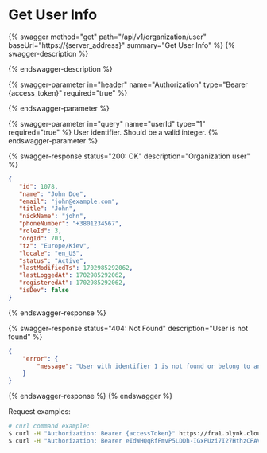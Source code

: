 # Get User Info

{% swagger method="get" path="/api/v1/organization/user" baseUrl="https://{server_address}" summary="Get User Info" %}
{% swagger-description %}

{% endswagger-description %}

{% swagger-parameter in="header" name="Authorization" type="Bearer {access_token}" required="true" %}

{% endswagger-parameter %}

{% swagger-parameter in="query" name="userId" type="1" required="true" %}
User identifier. Should be a valid integer.
{% endswagger-parameter %}

{% swagger-response status="200: OK" description="Organization user" %}
```json
{
   "id": 1078,
   "name": "John Doe",
   "email": "john@example.com",
   "title": "John",
   "nickName": "john",
   "phoneNumber": "+3801234567",
   "roleId": 3,
   "orgId": 703,
   "tz": "Europe/Kiev",
   "locale": "en_US",
   "status": "Active",
   "lastModifiedTs": 1702985292062,
   "lastLoggedAt": 1702985292062,
   "registeredAt": 1702985292062,
   "isDev": false
}
```
{% endswagger-response %}

{% swagger-response status="404: Not Found" description="User is not found" %}
```json
{
    "error": {
        "message": "User with identifier 1 is not found or belong to another organization."
    }
}
```
{% endswagger-response %}
{% endswagger %}

Request examples:

```bash
# curl command example:
$ curl -H "Authorization: Bearer {accessToken}" https://fra1.blynk.cloud/api/v1/organization/user?userId=1
$ curl -H "Authorization: Bearer eIdWHQqRfFmvP5LDDh-IGxPUzi7I27HthzCPAVmS" https://fra1.blynk.cloud/api/v1/organization/user?userId=1
```

